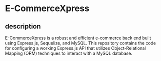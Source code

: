 # E-CommerceXpress

## description
E-CommerceXpress is a robust and efficient e-commerce back end built using Express.js, Sequelize, and MySQL. This repository contains the code for configuring a working Express.js API that utilizes Object-Relational Mapping (ORM) techniques to interact with a MySQL database. 

